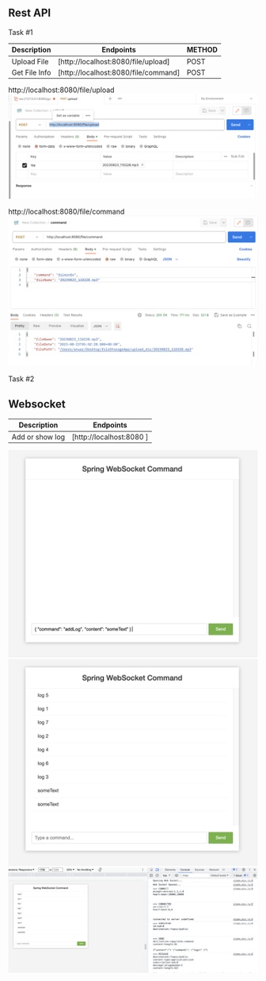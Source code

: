 ## Rest API

Task #1

| Description   | Endpoints                            | METHOD |
|---------------|--------------------------------------|--------|
| Upload File   | [http://localhost:8080/file/upload]  | POST   |   
| Get File Info | [http://localhost:8080/file/command] | POST   |  

http://localhost:8080/file/upload
![alt text](./screens/screen.png)

http://localhost:8080/file/command
![alt text](.//screens/screen2.png)


Task #2
## Websocket

| Description      | Endpoints                |
|------------------|--------------------------|
| Add or show log  | [http://localhost:8080 ] |

![alt text](./screens/screen3.png)
![alt text](.//screens/screen4.png)
![alt text](.//screens/screen5.png)



